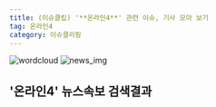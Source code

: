 ```yaml
---
title: (이슈클립) '**온라인4**' 관련 이슈, 기사 모아 보기
tag: 온라인4
category: 이슈클리핑
---
```

![wordcloud](https://s3.ap-northeast-2.amazonaws.com/lyrics101-wordcloud/2018-09-13-1536826924.png)
![news_img](https://user-images.githubusercontent.com/42597476/44507050-1206f400-a6e4-11e8-8d98-7ffbfebb353f.png)
## **'**온라인4**'** 뉴스속보 검색결과

